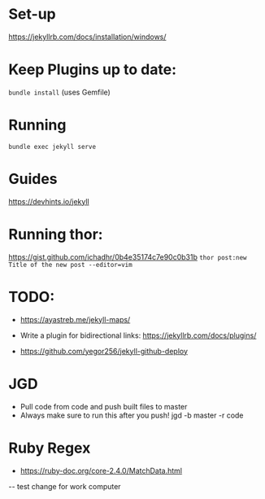 # Set-up
https://jekyllrb.com/docs/installation/windows/

# Keep Plugins up to date:
`bundle install` (uses Gemfile)

# Running
`bundle exec jekyll serve`

# Guides
https://devhints.io/jekyll

# Running thor:
https://gist.github.com/ichadhr/0b4e35174c7e90c0b31b
`thor post:new Title of the new post --editor=vim`

# TODO:
* https://ayastreb.me/jekyll-maps/
* Write a plugin for bidirectional links: https://jekyllrb.com/docs/plugins/

* https://github.com/yegor256/jekyll-github-deploy

# JGD
* Pull code from code and push built files to master
* Always make sure to run this after you push!
jgd -b master -r code

# Ruby Regex
* https://ruby-doc.org/core-2.4.0/MatchData.html

-- test change for work computer
